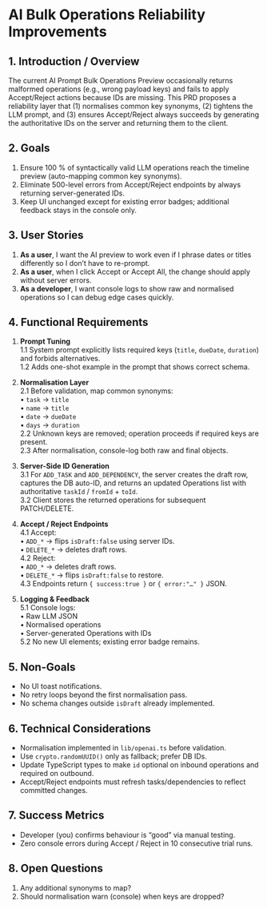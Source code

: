 # AI Bulk Operations Reliability Improvements

## 1. Introduction / Overview
The current AI Prompt Bulk Operations Preview occasionally returns malformed operations (e.g., wrong payload keys) and fails to apply Accept/Reject actions because IDs are missing. This PRD proposes a reliability layer that (1) normalises common key synonyms, (2) tightens the LLM prompt, and (3) ensures Accept/Reject always succeeds by generating the authoritative IDs on the server and returning them to the client.

## 2. Goals
1. Ensure 100 % of syntactically valid LLM operations reach the timeline preview (auto-mapping common key synonyms).
2. Eliminate 500-level errors from Accept/Reject endpoints by always returning server-generated IDs.
3. Keep UI unchanged except for existing error badges; additional feedback stays in the console only.

## 3. User Stories
1. **As a user**, I want the AI preview to work even if I phrase dates or titles differently so I don’t have to re-prompt.  
2. **As a user**, when I click Accept or Accept All, the change should apply without server errors.  
3. **As a developer**, I want console logs to show raw and normalised operations so I can debug edge cases quickly.

## 4. Functional Requirements
1. **Prompt Tuning**  
   1.1 System prompt explicitly lists required keys (`title`, `dueDate`, `duration`) and forbids alternatives.  
   1.2 Adds one-shot example in the prompt that shows correct schema.

2. **Normalisation Layer**  
   2.1 Before validation, map common synonyms:  
   • `task` → `title`  
   • `name` → `title`  
   • `date` → `dueDate`  
   • `days` → `duration`  
   2.2 Unknown keys are removed; operation proceeds if required keys are present.  
   2.3 After normalisation, console-log both raw and final objects.

3. **Server-Side ID Generation**  
   3.1 For `ADD_TASK` and `ADD_DEPENDENCY`, the server creates the draft row, captures the DB auto-ID, and returns an updated Operations list with authoritative `taskId` / `fromId` + `toId`.  
   3.2 Client stores the returned operations for subsequent PATCH/DELETE.

4. **Accept / Reject Endpoints**  
   4.1 Accept:  
   • `ADD_*` → flips `isDraft:false` using server IDs.  
   • `DELETE_*` → deletes draft rows.  
   4.2 Reject:  
   • `ADD_*` → deletes draft rows.  
   • `DELETE_*` → flips `isDraft:false` to restore.  
   4.3 Endpoints return `{ success:true }` or `{ error:"…" }` JSON.

5. **Logging & Feedback**  
   5.1 Console logs:  
   • Raw LLM JSON  
   • Normalised operations  
   • Server-generated Operations with IDs  
   5.2 No new UI elements; existing error badge remains.

## 5. Non-Goals
- No UI toast notifications.  
- No retry loops beyond the first normalisation pass.  
- No schema changes outside `isDraft` already implemented.

## 6. Technical Considerations
- Normalisation implemented in `lib/openai.ts` before validation.  
- Use `crypto.randomUUID()` only as fallback; prefer DB IDs.  
- Update TypeScript types to make `id` optional on inbound operations and required on outbound.  
- Accept/Reject endpoints must refresh tasks/dependencies to reflect committed changes.

## 7. Success Metrics
- Developer (you) confirms behaviour is “good” via manual testing.  
- Zero console errors during Accept / Reject in 10 consecutive trial runs.

## 8. Open Questions
1. Any additional synonyms to map?  
2. Should normalisation warn (console) when keys are dropped?

